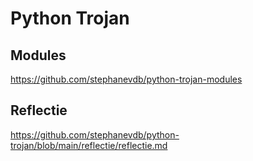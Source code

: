 # Python Trojan
## Modules
https://github.com/stephanevdb/python-trojan-modules
## Reflectie
https://github.com/stephanevdb/python-trojan/blob/main/reflectie/reflectie.md